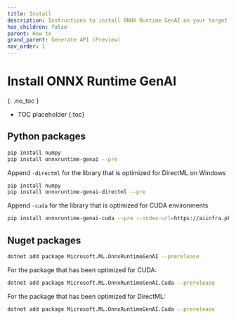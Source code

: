 ```yaml
---
title: Install
description: Instructions to install ONNX Runtime GenAI on your target platform in your environment
has_children: false
parent: How to
grand_parent: Generate API (Preview)
nav_order: 1
---
```


# Install ONNX Runtime GenAI
{: .no_toc }

* TOC placeholder
{:toc}

## Python packages

```bash
pip install numpy
pip install onnxruntime-genai --pre
```
Append `-directml` for the library that is optimized for DirectML on Windows

```bash
pip install numpy
pip install onnxruntime-genai-directml --pre
```

Append `-cuda` for the library that is optimized for CUDA environments

```bash
pip install onnxruntime-genai-cuda --pre --index-url=https://aiinfra.pkgs.visualstudio.com/PublicPackages/_packaging/onnxruntime-genai/pypi/simple/
```

## Nuget packages

```bash
dotnet add package Microsoft.ML.OnnxRuntimeGenAI --prerelease
```

For the package that has been optimized for CUDA:

```bash
dotnet add package Microsoft.ML.OnnxRuntimeGenAI.Cuda --prerelease
```

For the package that has been optimized for DirectML:

```bash
dotnet add package Microsoft.ML.OnnxRuntimeGenAI.Cuda --prerelease
```





   

